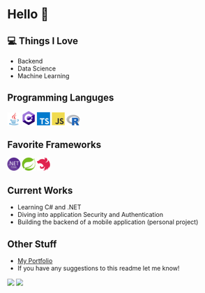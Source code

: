# Hello 👋

## 💻 Things I Love

- Backend
- Data Science
- Machine Learning

## Programming Languges

<img src="images/java.svg" alt="java" width="30"/> <img
    src="images/cs.png" alt="c#" width="30"/> <img
    src="images/ts.png" alt="typescript" width="30"/> <img
    src="images/js.svg" alt="javascript" width="30"/> <img
    src="images/R.png" alt="R" width="30"/>

## Favorite Frameworks
<img
    src="images/netcore.png" alt="netcore" width="30"/> <img 
    src="images/spring.png" alt="spring" width="30"/> <img
    src="images/nestjs.png" alt="nestjs" width="30"/>

## Current Works

- Learning C# and .NET
- Diving into application Security and Authentication
- Building the backend of a mobile application (personal project)

## Other Stuff
- [My Portfolio](https://antoniosbarotsis.github.io/)
- If you have any suggestions to this readme let me know!

<!-- [![Anurag's github stats](https://github-readme-stats.vercel.app/api?username=antoniosbarotsis&count_private=true&show_icons=true&theme=dark)](https://github.com/anuraghazra/github-readme-stats)

[![willianrod's wakatime stats](https://github-readme-stats.vercel.app/api/wakatime?username=Tony_&layout=compact&theme=dark)](https://github.com/anuraghazra/github-readme-stats) -->

<!-- [![Anurag's github stats](https://github-readme-stats.vercel.app/api?username=antoniosbarotsis&count_private=true&show_icons=true&theme=dark&bg_color=45,5EFCE8,0396FF&text_color=000000&title_color=000000)](https://github.com/anuraghazra/github-readme-stats) -->

<!-- [![Anurag's github stats](https://github-readme-stats.vercel.app/api?username=antoniosbarotsis&count_private=true&show_icons=true&theme=dark&bg_color=45,FB8085,F9C1B1&text_color=000000&title_color=000000)](https://github.com/anuraghazra/github-readme-stats) -->

<!-- [![@Tony_'s wakatime stats](https://github-readme-stats.vercel.app/api/wakatime?username=Tony_&layout=compact&bg_color=45,0396FF,5EFCE8&text_color=000000&title_color=000000)](https://github.com/anuraghazra/github-readme-stats) -->

<img align="center"
    src="https://github-readme-stats.vercel.app/api?username=antoniosbarotsis&count_private=true&show_icons=true&theme=dark&bg_color=45,5EFCE8,0396FF&text_color=000000&title_color=000000" /> <img align="center"
    src="https://github-readme-stats.vercel.app/api/wakatime?username=Tony_&layout=compact&bg_color=45,0396FF,5EFCE8&text_color=000000&title_color=000000" />